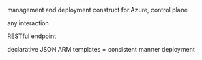 management and deployment construct for Azure, control plane

any interaction

RESTful endpoint

declarative JSON ARM templates = consistent manner deployment